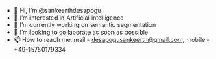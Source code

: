 - 👋 Hi, I’m @sankeerthdesapogu
- 👀 I’m interested in Artificial intelligence
- 🌱 I’m currently working on semantic segmentation
- 💞️ I’m looking to collaborate as soon as possible
- 📫 How to reach me: mail - desapogusankeerth@gmail.com, mobile - +49-15750179334

<!---
sankeerthpeters/sankeerthpeters is a ✨ special ✨ repository because its `README.md` (this file) appears on your GitHub profile.
You can click the Preview link to take a look at your changes.
--->
